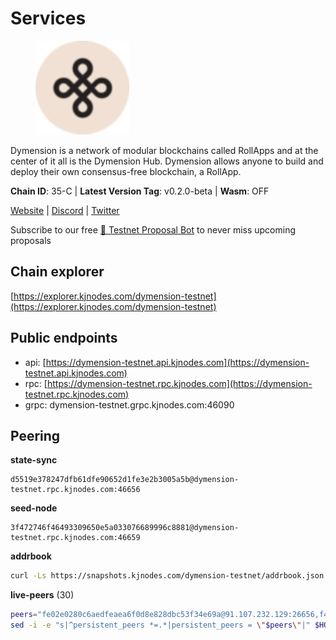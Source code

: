 # Services

<figure><img src="https://raw.githubusercontent.com/kj89/cosmos-images/main/logos/dymension.png" width="150" alt=""><figcaption></figcaption></figure>

Dymension is a network of modular blockchains called RollApps  and at the center of it all is the Dymension Hub. Dymension  allows anyone to build and deploy their own consensus-free blockchain, a RollApp.

**Chain ID**: 35-C | **Latest Version Tag**: v0.2.0-beta | **Wasm**: OFF

[Website](https://dymension.xyz/) | [Discord](https://discord.gg/dymension) | [Twitter](https://twitter.com/dymensionXYZ)



Subscribe to our free [🤖 Testnet Proposal Bot](https://t.me/kjnodes_testnet_proposal_bot) to never miss upcoming proposals


## Chain explorer
[https://explorer.kjnodes.com/dymension-testnet](https://explorer.kjnodes.com/dymension-testnet)

## Public endpoints

* api: [https://dymension-testnet.api.kjnodes.com](https://dymension-testnet.api.kjnodes.com)
* rpc: [https://dymension-testnet.rpc.kjnodes.com](https://dymension-testnet.rpc.kjnodes.com)
* grpc: dymension-testnet.grpc.kjnodes.com:46090

## Peering

**state-sync**

```text
d5519e378247dfb61dfe90652d1fe3e2b3005a5b@dymension-testnet.rpc.kjnodes.com:46656
```

**seed-node**

```text
3f472746f46493309650e5a033076689996c8881@dymension-testnet.rpc.kjnodes.com:46659
```

**addrbook**
```bash
curl -Ls https://snapshots.kjnodes.com/dymension-testnet/addrbook.json > $HOME/.dymension/config/addrbook.json
```

**live-peers** (30)
```bash
peers="fe02e0280c6aedfeaea6f0d8e828dbc53f34e69a@91.107.232.129:26656,f433653cef597b3f0dd5f4e3e46c05fd121246bb@95.216.149.50:26656,0996622e0d51b51cdfb2e8bed752968693f87e10@109.205.180.254:26656,e678f78d3250fef1e6e0afcdb1ebdc5fe0d7138c@5.161.76.147:46656,a85420b25181bdb9b3a38741c48dafd5fb3b922f@209.34.205.57:26656,98a03e1d03c1646e982b3379c0132d3828b0cacd@185.70.181.103:26656,ba2ef45240cc997443df795b801a34602ba68b55@65.109.92.241:17886,7fc44e2651006fb2ddb4a56132e738da2845715f@65.108.6.45:61256,0ee31ef97ba6b6c13b25b5c528163f2092821c2d@65.21.132.27:24856,4d2ec1e61d61550fc5bfacc57e971ff9b6181152@135.181.180.29:26656,b24974dd15a984f882438d907ee97c6baf1ae766@185.177.116.36:656,d5519e378247dfb61dfe90652d1fe3e2b3005a5b@65.109.68.190:46656,7c720f2d079174ed7ce478b026ac3906a630d716@167.99.178.186:26656,1a5b4c236f922a320eda3b86a661b6c8793d5df3@161.97.145.250:26656,88e09de4c713ecb3497f39f6e6c599aea7a10750@65.109.38.111:20556,a6b148f8419992dd2a1c4733f0b707d489580ae8@109.238.12.65:27656,60f464943e6434579abdfa28a3122bd2d6008dec@139.99.68.119:26656,2d05753b4f5ac3bcd824afd96ea268d9c32ed84d@65.108.132.239:18656,c6cdcc7f8e1a33f864956a8201c304741411f219@3.214.163.125:26656,8e0c3fc76a3c7510d28fff02d452ccf952450ca9@89.117.48.191:26656,5dbbb68e0c8a86bdc372cf1de0691f1cdc6a96ad@82.208.23.223:27656,d189f9eaf48a551c4ae2ddc47e5c8ab757dac3f5@65.109.94.10:26656,8b5367df2b1287174ce8950654953d81a7d69a29@144.76.201.43:26556,4e2984edd9da237b189d51a49f36dfb03b2d23f1@65.108.105.48:20556,5c2a752c9b1952dbed075c56c600c3a79b58c395@195.3.220.54:27086,8f84d324a2d266e612d06db4a793b0d001ee62a0@38.146.3.200:20556,e6ea3444ac85302c336000ac036f4d86b97b3d3e@38.146.3.199:20556,77791ee9b1eb56682335c451c296f450ee649c01@44.209.89.17:26656,acb69c31cac6140a1a9570e683de5e26dd008cff@51.222.44.116:32656,c26dc8486e8c4817e154812462993ce562cda221@65.108.231.124:32656"
sed -i -e "s|^persistent_peers *=.*|persistent_peers = \"$peers\"|" $HOME/.dymension/config/config.toml
```
